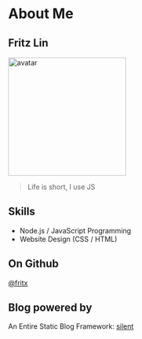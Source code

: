 # About Me

## Fritz Lin

<img alt="avatar" src="avatar.jpg" width="240">

> Life is short, I use JS

## Skills

- Node.js / JavaScript Programming
- Website Design (CSS / HTML)

## On Github

[@fritx](https://github.com/fritx)

## Blog powered by

An Entire Static Blog Framework: [silent](projects/silent/README.md)
